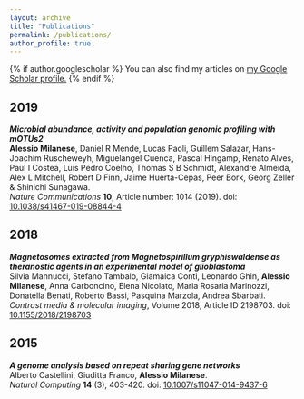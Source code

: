 ```yaml
---
layout: archive
title: "Publications"
permalink: /publications/
author_profile: true
---
```


{% if author.googlescholar %}
  You can also find my articles on <u><a href="{{author.googlescholar}}">my Google Scholar profile</a>.</u>
{% endif %}

## 2019

_**Microbial abundance, activity and population genomic profiling with mOTUs2**_\
__Alessio Milanese__, Daniel R Mende, Lucas Paoli, Guillem Salazar, Hans-Joachim Ruscheweyh, Miguelangel Cuenca,
Pascal Hingamp, Renato Alves, Paul I Costea, Luis Pedro Coelho, Thomas S B Schmidt,
Alexandre Almeida, Alex L Mitchell, Robert D Finn, Jaime Huerta-Cepas,
Peer Bork, Georg Zeller & Shinichi Sunagawa.\
_Nature Communications_ **10**, Article number: 1014 (2019).
doi: [10.1038/s41467-019-08844-4](https://www.nature.com/articles/s41467-019-08844-4)

## 2018

_**Magnetosomes extracted from Magnetospirillum gryphiswaldense as theranostic agents in an experimental model of glioblastoma**_\
Silvia Mannucci, Stefano Tambalo, Giamaica Conti, Leonardo Ghin, __Alessio Milanese__, Anna Carboncino, Elena Nicolato, Maria Rosaria Marinozzi, Donatella Benati, Roberto Bassi, Pasquina Marzola, Andrea Sbarbati.\
_Contrast media & molecular imaging_, Volume 2018, Article ID 2198703.
doi: [10.1155/2018/2198703](https://doi.org/10.1155/2018/2198703)

## 2015

_**A genome analysis based on repeat sharing gene networks**_\
Alberto Castellini, Giuditta Franco, __Alessio Milanese__.\
_Natural Computing_ **14** (3), 403-420.
doi: [10.1007/s11047-014-9437-6](https://link.springer.com/article/10.1007/s11047-014-9437-6)
